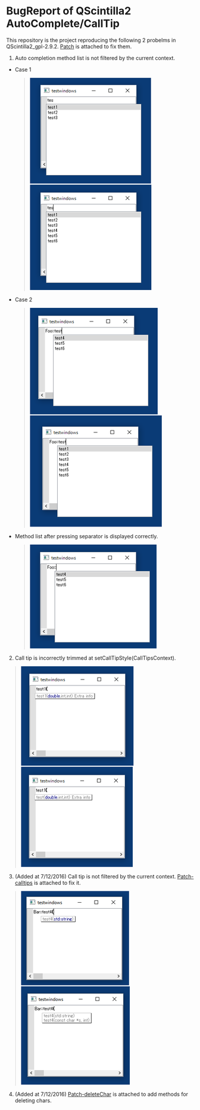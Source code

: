 # BugReport of QScintilla2 AutoComplete/CallTip

This repository is the project reproducing the following 2 probelms in QScintilla2_gpl-2.9.2.
[Patch](/patch.txt "Patch") is attached to fix them.

1. Auto completion method list is not filtered by the current context.
  - Case 1
    > ![Method completion1 (expected)](/images/method-completion-expected.png "Method completion1 (expected)")
    > ![Method completion1 (current)](/images/method-completion-current.png "Method completion1 (current)")

  - Case 2
    > ![Method completion2 (expected)](/images/method-completion2-expected.png "Method completion2 (expected)")
    > ![Method completion2 (current)](/images/method-completion2-current.png "Method completion2 (current)")

  - Method list after pressing separator is displayed correctly.
    > ![Method completion3 (current)](/images/method-completion2-separator-current.png "Method completion3 (current)")

2. Call tip is incorrectly trimmed at setCallTipStyle(CallTipsContext).
  > ![Call tip (expected)](/images/calltip-expected.png "Call tip (expected)")
  > ![Call tip (current)](/images/calltip-current.png "Call tip (current)")

3. (Added at 7/12/2016) Call tip is not filtered by the current context.
[Patch-calltips](/patch-calltips.txt "Patch-calltips") is attached to fix it.

  > ![Call tip2 (expected)](/images/calltip2-expected.png "Call tip2 (expected)")
  > ![Call tip2 (current)](/images/calltip2-current.png "Call tip2 (current)")

4. (Added at 7/12/2016) [Patch-deleteChar](/patch-deleteChar.txt "Patch-deleteChar") is attached
to add methods for deleting chars.
